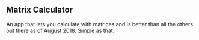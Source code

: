 ## Matrix Calculator

An app that lets you calculate with matrices and is better than all the others out there as of August 2018. Simple as that.